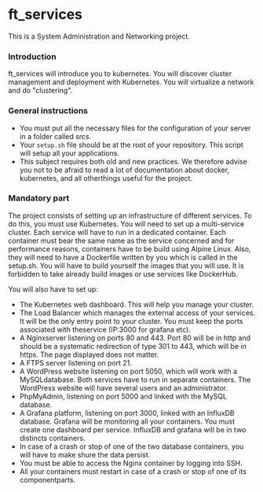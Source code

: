 # ft_services

This is a System Administration and Networking project.

### Introduction

ft_services will introduce you to kubernetes. You will discover cluster management and deployment with Kubernetes. You will virtualize a network and do "clustering".

### General instructions

* You must put all the necessary files for the configuration of your server in a folder called srcs.
* Your ```setup.sh``` file should be at the root of your repository. This script will setup all your applications.
* This subject requires both old and new practices. We therefore advise you not to be afraid to read a lot of documentation about docker, kubernetes, and all otherthings useful for the project.

### Mandatory part

The project consists of setting up an infrastructure of different services. To do this, you must use Kubernetes. You will need to set up a multi-service cluster. Each service will have to run in a dedicated container. Each container must bear the same name as the service concerned and for performance reasons, containers have to be build using Alpine Linux. Also, they will need to have a Dockerfile written by you which is called in the setup.sh. You will have to build yourself the images that you will use.  It is forbidden to take already build images or use services like DockerHub.

You will also have to set up:

* The Kubernetes web dashboard. This will help you manage your cluster.
* The Load Balancer which manages the external access of your services. It will be the only entry point to your cluster. You must keep the ports associated with theservice (IP:3000 for grafana etc).
* A Nginxserver listening on ports 80 and 443. Port 80 will be in http and should be a systematic redirection of type 301 to 443, which will be in https. The page displayed does not matter.
* A FTPS server listening on port 21.
* A WordPress website listening on port 5050, which will work with a MySQLdatabase. Both services have to run in separate containers. The WordPress website will have several users and an administrator.
* PhpMyAdmin, listening on port 5000 and linked with the MySQL database.
* A Grafana platform, listening on port 3000, linked with an InfluxDB database. Grafana will be monitoring all your containers. You must create one dashboard per service. InfluxDB and grafana will be in two distincts containers.
* In case of a crash or stop of one of the two database containers, you will have to make shure the data persist.
* You must be able to access the Nginx container by logging into SSH.
* All your containers must restart in case of a crash or stop of one of its componentparts.